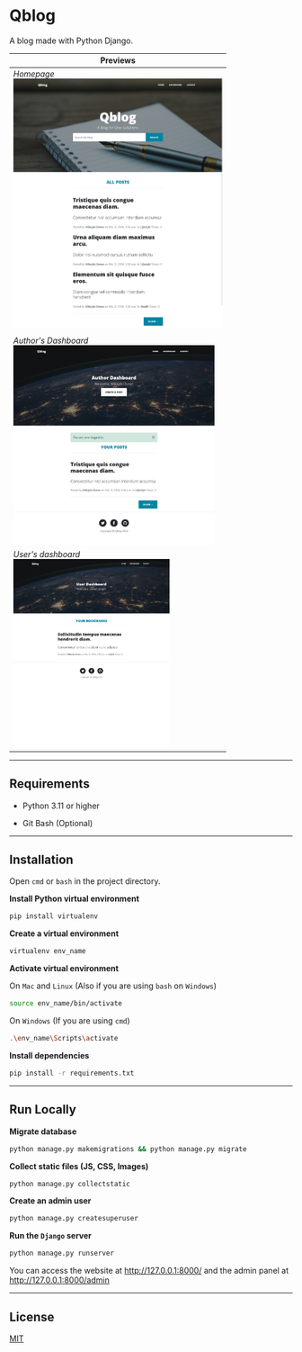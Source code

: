 # Qblog

A blog made with Python Django.

| Previews                                                                                            |
| --------------------------------------------------------------------------------------------------- |
| *Homepage*<br/><img src="previews/1.png" title="" alt="" width="372">                               |
| *Author's Dashboard*<br/><img title="" src="previews/2.png" alt="" width="358" data-align="inline"> |
| *User's dashboard*<br/><img src="previews/3.png" title="" alt="" width="278">                       |

---

## Requirements

- Python 3.11 or higher

- Git Bash (Optional)

---

## Installation

Open `cmd` or `bash` in the project directory.

**Install Python virtual environment**

```bash
pip install virtualenv
```

**Create a virtual environment**

```bash
virtualenv env_name
```

**Activate virtual environment**

On `Mac` and `Linux` (Also if you are using `bash` on `Windows`)

```bash
source env_name/bin/activate
```

On `Windows` (If you are using `cmd`)

```bash
.\env_name\Scripts\activate
```

**Install dependencies**

```bash
pip install -r requirements.txt
```

---

## Run Locally

**Migrate database**

```bash
python manage.py makemigrations && python manage.py migrate
```

**Collect static files (JS, CSS, Images)**

```python
python manage.py collectstatic
```

**Create an admin user**

```bash
python manage.py createsuperuser
```

**Run the `Django` server**

```bash
python manage.py runserver
```

You can access the website at http://127.0.0.1:8000/ and the admin panel at http://127.0.0.1:8000/admin

---

## License

[MIT](https://choosealicense.com/licenses/mit/)
